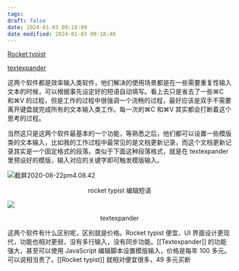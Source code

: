 ```yaml
---
tags: 
draft: false
date: 2024-01-03 09:18:09
date modified: 2024-01-03 09:18:40
---
```


[Rocket typist](https://witt-software.com/rockettypist/)

[textexpander](https://textexpander.com/)

这两个软件都是效率输入类软件，他们解决的使用场景都是在一些需要重复性输入文本的时候，可以根据事先设定好的短语自动填写。看上去只是省去了一些⌘C 和⌘V 的过程，但是工作的过程中很强调一个流畅的过程，最好应该是双手不需要离开键盘就完成所有的文本输入类工作。每一次的⌘C 和⌘V 其实都会打断着这个思考的过程。

当然这只是这两个软件最基本的一个功能，等熟悉之后，他们都可以设置一些模版类的文本输入，比如我的工作过程中最常见的是文档更新记录，而这个文档更新记录其实是一个固定格式的段落。类似于下面这种段落格式，就是在 textexpander 里预设好的模版，输入对应的关键字即可触发模版输入。

![截屏2020-08-22pm4.08.42](https://txx-1257178398.cos.ap-shanghai.myqcloud.com/uPic/%E6%88%AA%E5%B1%8F2020-08-22%20pm4.08.42.png)

<center>rocket typist 编辑短语</center>

![](https://txx-1257178398.cos.ap-shanghai.myqcloud.com/uPic/%E6%88%AA%E5%B1%8F2020-08-22%20pm3.52.14.png)

<center>textexpander</center>

这两个软件有什么区别呢，区别就是价格。Rocket typist 便宜、UI 界面设计更现代，功能也相对更弱，没有多行输入，没有同步功能。[[Textexpander]] 的功能强大，甚至可以使用 JavaScript 编辑脚本设置模版输入，价格是每年 100 多元。可以说相当贵了。[[Rocket typist]] 就相对便宜很多，49 多元买断